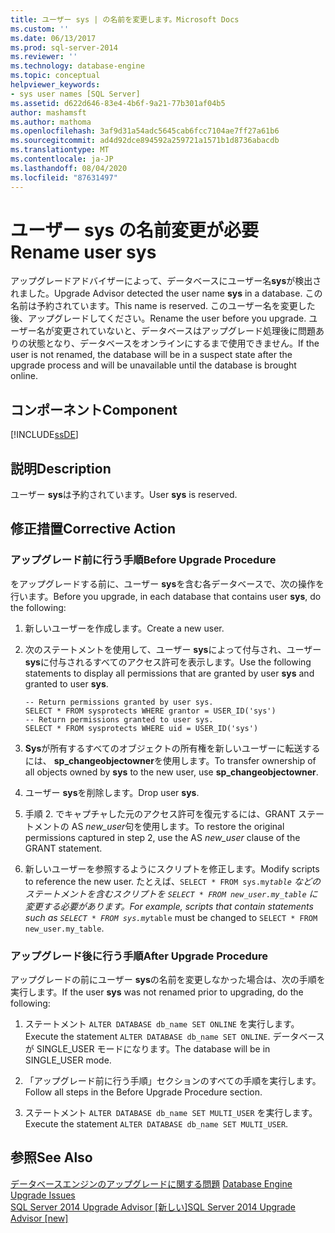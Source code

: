 ```yaml
---
title: ユーザー sys | の名前を変更します。Microsoft Docs
ms.custom: ''
ms.date: 06/13/2017
ms.prod: sql-server-2014
ms.reviewer: ''
ms.technology: database-engine
ms.topic: conceptual
helpviewer_keywords:
- sys user names [SQL Server]
ms.assetid: d622d646-83e4-4b6f-9a21-77b301af04b5
author: mashamsft
ms.author: mathoma
ms.openlocfilehash: 3af9d31a54adc5645cab6fcc7104ae7ff27a61b6
ms.sourcegitcommit: ad4d92dce894592a259721a1571b1d8736abacdb
ms.translationtype: MT
ms.contentlocale: ja-JP
ms.lasthandoff: 08/04/2020
ms.locfileid: "87631497"
---
```

# <a name="rename-user-sys"></a><span data-ttu-id="c431c-102">ユーザー sys の名前変更が必要</span><span class="sxs-lookup"><span data-stu-id="c431c-102">Rename user sys</span></span>
  <span data-ttu-id="c431c-103">アップグレードアドバイザーによって、データベースにユーザー名**sys**が検出されました。</span><span class="sxs-lookup"><span data-stu-id="c431c-103">Upgrade Advisor detected the user name **sys** in a database.</span></span> <span data-ttu-id="c431c-104">この名前は予約されています。</span><span class="sxs-lookup"><span data-stu-id="c431c-104">This name is reserved.</span></span> <span data-ttu-id="c431c-105">このユーザー名を変更した後、アップグレードしてください。</span><span class="sxs-lookup"><span data-stu-id="c431c-105">Rename the user before you upgrade.</span></span> <span data-ttu-id="c431c-106">ユーザー名が変更されていないと、データベースはアップグレード処理後に問題ありの状態となり、データベースをオンラインにするまで使用できません。</span><span class="sxs-lookup"><span data-stu-id="c431c-106">If the user is not renamed, the database will be in a suspect state after the upgrade process and will be unavailable until the database is brought online.</span></span>  
  
## <a name="component"></a><span data-ttu-id="c431c-107">コンポーネント</span><span class="sxs-lookup"><span data-stu-id="c431c-107">Component</span></span>  
 [!INCLUDE[ssDE](../../includes/ssde-md.md)]  
  
## <a name="description"></a><span data-ttu-id="c431c-108">説明</span><span class="sxs-lookup"><span data-stu-id="c431c-108">Description</span></span>  
 <span data-ttu-id="c431c-109">ユーザー **sys**は予約されています。</span><span class="sxs-lookup"><span data-stu-id="c431c-109">User **sys** is reserved.</span></span>  
  
## <a name="corrective-action"></a><span data-ttu-id="c431c-110">修正措置</span><span class="sxs-lookup"><span data-stu-id="c431c-110">Corrective Action</span></span>  
  
### <a name="before-upgrade-procedure"></a><span data-ttu-id="c431c-111">アップグレード前に行う手順</span><span class="sxs-lookup"><span data-stu-id="c431c-111">Before Upgrade Procedure</span></span>  
 <span data-ttu-id="c431c-112">をアップグレードする前に、ユーザー **sys**を含む各データベースで、次の操作を行います。</span><span class="sxs-lookup"><span data-stu-id="c431c-112">Before you upgrade, in each database that contains user **sys**, do the following:</span></span>  
  
1.  <span data-ttu-id="c431c-113">新しいユーザーを作成します。</span><span class="sxs-lookup"><span data-stu-id="c431c-113">Create a new user.</span></span>  
  
2.  <span data-ttu-id="c431c-114">次のステートメントを使用して、ユーザー **sys**によって付与され、ユーザー **sys**に付与されるすべてのアクセス許可を表示します。</span><span class="sxs-lookup"><span data-stu-id="c431c-114">Use the following statements to display all permissions that are granted by user **sys** and granted to user **sys**.</span></span>  
  
    ```  
    -- Return permissions granted by user sys.  
    SELECT * FROM sysprotects WHERE grantor = USER_ID('sys')  
    -- Return permissions granted to user sys.  
    SELECT * FROM sysprotects WHERE uid = USER_ID('sys')  
    ```  
  
3.  <span data-ttu-id="c431c-115">**Sys**が所有するすべてのオブジェクトの所有権を新しいユーザーに転送するには、 **sp_changeobjectowner**を使用します。</span><span class="sxs-lookup"><span data-stu-id="c431c-115">To transfer ownership of all objects owned by **sys** to the new user, use **sp_changeobjectowner**.</span></span>  
  
4.  <span data-ttu-id="c431c-116">ユーザー **sys**を削除します。</span><span class="sxs-lookup"><span data-stu-id="c431c-116">Drop user **sys**.</span></span>  
  
5.  <span data-ttu-id="c431c-117">手順 2. でキャプチャした元のアクセス許可を復元するには、GRANT ステートメントの AS *new_user*句を使用します。</span><span class="sxs-lookup"><span data-stu-id="c431c-117">To restore the original permissions captured in step 2, use the AS *new_user* clause of the GRANT statement.</span></span>  
  
6.  <span data-ttu-id="c431c-118">新しいユーザーを参照するようにスクリプトを修正します。</span><span class="sxs-lookup"><span data-stu-id="c431c-118">Modify scripts to reference the new user.</span></span> <span data-ttu-id="c431c-119">たとえば、`SELECT * FROM sys.my`_`table` などのステートメントを含むスクリプトを `SELECT * FROM new_user.my_table` に変更する必要があります。</span><span class="sxs-lookup"><span data-stu-id="c431c-119">For example, scripts that contain statements such as `SELECT * FROM sys.my`_`table` must be changed to `SELECT * FROM new_user.my_table`.</span></span>  
  
### <a name="after-upgrade-procedure"></a><span data-ttu-id="c431c-120">アップグレード後に行う手順</span><span class="sxs-lookup"><span data-stu-id="c431c-120">After Upgrade Procedure</span></span>  
 <span data-ttu-id="c431c-121">アップグレードの前にユーザー **sys**の名前を変更しなかった場合は、次の手順を実行します。</span><span class="sxs-lookup"><span data-stu-id="c431c-121">If the user **sys** was not renamed prior to upgrading, do the following:</span></span>  
  
1.  <span data-ttu-id="c431c-122">ステートメント `ALTER DATABASE db_name SET ONLINE` を実行します。</span><span class="sxs-lookup"><span data-stu-id="c431c-122">Execute the statement `ALTER DATABASE db_name SET ONLINE`.</span></span> <span data-ttu-id="c431c-123">データベースが SINGLE_USER モードになります。</span><span class="sxs-lookup"><span data-stu-id="c431c-123">The database will be in SINGLE_USER mode.</span></span>  
  
2.  <span data-ttu-id="c431c-124">「アップグレード前に行う手順」セクションのすべての手順を実行します。</span><span class="sxs-lookup"><span data-stu-id="c431c-124">Follow all steps in the Before Upgrade Procedure section.</span></span>  
  
3.  <span data-ttu-id="c431c-125">ステートメント `ALTER DATABASE db_name SET MULTI_USER` を実行します。</span><span class="sxs-lookup"><span data-stu-id="c431c-125">Execute the statement `ALTER DATABASE db_name SET MULTI_USER`.</span></span>  
  
## <a name="see-also"></a><span data-ttu-id="c431c-126">参照</span><span class="sxs-lookup"><span data-stu-id="c431c-126">See Also</span></span>  
 <span data-ttu-id="c431c-127">[データベースエンジンのアップグレードに関する問題](../../../2014/sql-server/install/database-engine-upgrade-issues.md) </span><span class="sxs-lookup"><span data-stu-id="c431c-127">[Database Engine Upgrade Issues](../../../2014/sql-server/install/database-engine-upgrade-issues.md) </span></span>  
 [<span data-ttu-id="c431c-128">SQL Server 2014 Upgrade Advisor &#91;新しい&#93;</span><span class="sxs-lookup"><span data-stu-id="c431c-128">SQL Server 2014 Upgrade Advisor &#91;new&#93;</span></span>](sql-server-2014-upgrade-advisor.md)  
  
  

